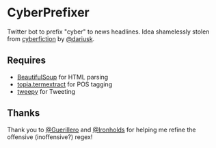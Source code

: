 CyberPrefixer
=============

Twitter bot to prefix "cyber" to news headlines. Idea shamelessly stolen from [cyberfiction](https://github.com/dariusk/cyberfiction) by [@dariusk](https://github.com/dariusk).

## Requires ##
* [BeautifulSoup](http://www.crummy.com/software/BeautifulSoup/) for HTML parsing
* [topia.termextract](https://pypi.python.org/pypi/topia.termextract/) for POS tagging
* [tweepy](https://github.com/tweepy/tweepy) for Tweeting

## Thanks ##
Thank you to [@Guerillero](https://github.com/Guerillero) and [@Ironholds](https://github.com/Ironholds) for helping me refine the offensive
(inoffensive?) regex!

